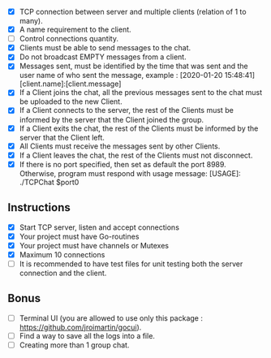 - [x] TCP connection between server and multiple clients (relation of 1 to many).
- [x] A name requirement to the client.
- [ ] Control connections quantity.
- [x] Clients must be able to send messages to the chat.
- [x] Do not broadcast EMPTY messages from a client.
- [x] Messages sent, must be identified by the time that was sent and the user name of who sent the message, example : [2020-01-20 15:48:41][client.name]:[client.message]
- [x] If a Client joins the chat, all the previous messages sent to the chat must be uploaded to the new Client.
- [x] If a Client connects to the server, the rest of the Clients must be informed by the server that the Client joined the group.
- [x] If a Client exits the chat, the rest of the Clients must be informed by the server that the Client left.
- [x] All Clients must receive the messages sent by other Clients.
- [x] If a Client leaves the chat, the rest of the Clients must not disconnect.
- [x] If there is no port specified, then set as default the port 8989. Otherwise, program must respond with usage message: [USAGE]: ./TCPChat $port0

## Instructions

- [x] Start TCP server, listen and accept connections
- [x] Your project must have Go-routines
- [x] Your project must have channels or Mutexes
- [x] Maximum 10 connections
- [ ] It is recommended to have test files for unit testing both the server connection and the client.

## Bonus

- [ ] Terminal UI (you are allowed to use only this package : https://github.com/jroimartin/gocui).
- [ ] Find a way to save all the logs into a file.
- [ ] Creating more than 1 group chat.
